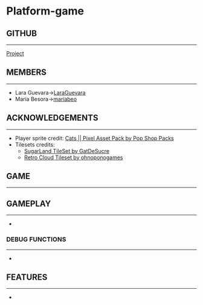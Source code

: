 # Platform-game

## GITHUB
---
[Project](https://github.com/LaraGuevara/Platform-game)

## MEMBERS 
---
* Lara Guevara->[LaraGuevara](https://github.com/LaraGuevara)
* Maria Besora->[mariabeo](https://github.com/mariabeo)

## ACKNOWLEDGEMENTS
---
* Player sprite credit: [Cats || Pixel Asset Pack by Pop Shop Packs](https://pop-shop-packs.itch.io/cats-pixel-asset-pack)
* Tilesets credits:
  * [SugarLand TileSet by GatDeSucre](https://gatdesucre.itch.io/sugarland-tileset)
  * [Retro Cloud Tileset by ohnoponogames](https://ohnoponogames.itch.io/retro-cloud-tileset)

## GAME
---



## GAMEPLAY
---
* 

### DEBUG FUNCTIONS 
---
* 

## FEATURES
---
* 
